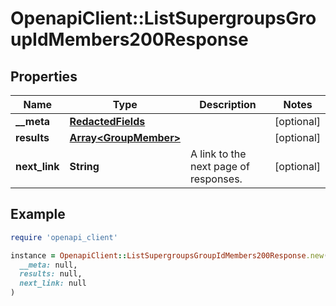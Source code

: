 # OpenapiClient::ListSupergroupsGroupIdMembers200Response

## Properties

| Name | Type | Description | Notes |
| ---- | ---- | ----------- | ----- |
| **__meta** | [**RedactedFields**](RedactedFields.md) |  | [optional] |
| **results** | [**Array&lt;GroupMember&gt;**](GroupMember.md) |  | [optional] |
| **next_link** | **String** | A link to the next page of responses. | [optional] |

## Example

```ruby
require 'openapi_client'

instance = OpenapiClient::ListSupergroupsGroupIdMembers200Response.new(
  __meta: null,
  results: null,
  next_link: null
)
```

